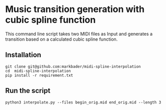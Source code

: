 # Music transition generation with cubic spline function

This command line script takes two MIDI files as Input and generates a transition based on a calculated cubic spline function.

## Installation
```
git clone git@github.com:markbader/midi-spline-interpolation
cd  midi-spline-interpolation
pip install -r requirement.txt
```

## Run the script
```
python3 interpolate.py --files begin_orig.mid end_orig.mid --length 3
```
